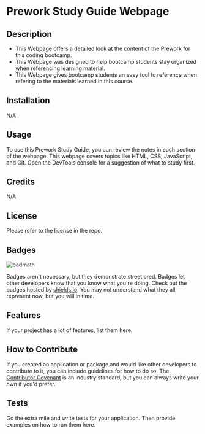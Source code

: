 # Prework Study Guide Webpage

## Description

- This Webpage offers a detailed look at the content of the Prework for this coding bootcamp.
- This Webpage was designed to help bootcamp students stay organized when referencing learning material. 
- This Webpage gives bootcamp students an easy tool to reference when refering to the materials learned in this course. 


## Installation

N/A

## Usage

To use this Prework Study Guide, you can review the notes in each section of the webpage. This webpage covers topics like HTML, CSS, JavaScript, and Git. Open the DevTools console for a suggestion of what to study first. 
## Credits

N/A

## License

Please refer to the license in the repo. 


## Badges

![badmath](https://img.shields.io/github/languages/top/nielsenjared/badmath)

Badges aren't necessary, but they demonstrate street cred. Badges let other developers know that you know what you're doing. Check out the badges hosted by [shields.io](https://shields.io/). You may not understand what they all represent now, but you will in time.

## Features

If your project has a lot of features, list them here.

## How to Contribute

If you created an application or package and would like other developers to contribute to it, you can include guidelines for how to do so. The [Contributor Covenant](https://www.contributor-covenant.org/) is an industry standard, but you can always write your own if you'd prefer.

## Tests

Go the extra mile and write tests for your application. Then provide examples on how to run them here.
